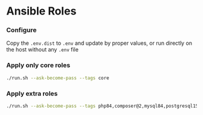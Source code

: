 # Ansible Roles

### Configure

Copy the `.env.dist` to `.env` and update by proper values, or run directly on the host without any `.env` file 

### Apply only core roles
```bash
./run.sh --ask-become-pass --tags core
```

### Apply extra roles
```bash
./run.sh --ask-become-pass --tags php84,composer@2,mysql84,postgresql15,mailhog
```

